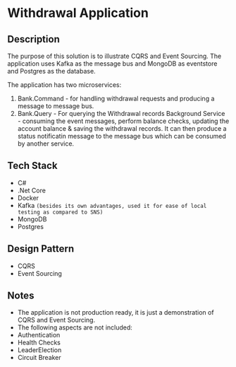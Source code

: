 # Withdrawal Application

## Description
The purpose of this solution is to illustrate CQRS and Event Sourcing.  The application uses Kafka as the message bus and MongoDB as eventstore and Postgres as the database.

The application has two microservices:
1. Bank.Command - for handling withdrawal requests and producing a message to message bus.
2. Bank.Query - For querying the Withdrawal records
   Background Service -  consuming the event messages, perform balance checks, updating the account balance & saving the withdrawal records. It can then produce a status notificatin message to the message bus which can be consumed by another service.

## Tech Stack
- C#
- .Net Core
- Docker
- Kafka `(besides its own advantages, used it for ease of local testing as compared to SNS)`
- MongoDB
- Postgres

## Design Pattern
- CQRS
- Event Sourcing


## Notes
- The application is not production ready, it is just a demonstration of CQRS and Event Sourcing.
- The following aspects are not included:
- Authentication
- Health Checks
- LeaderElection
- Circuit Breaker
